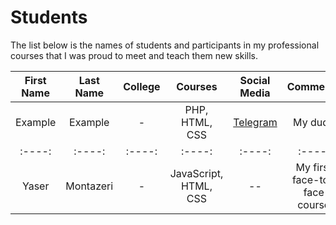 # Students

The list below is the names of students and participants in my professional courses that I was proud to meet and teach them new skills.

| First Name      | Last Name | College | Courses | Social Media | Comments |
| :----: | :----: | :----: | :----: | :----: | :----: |
| Example     | Example     | - | PHP, HTML, CSS | [Telegram](https://t.me) | My dude |
| :----: | :----: | :----: | :----: | :----: | :----: |
| Yaser     | Montazeri     | - | JavaScript, HTML, CSS | -- | My first face-to-face course |


